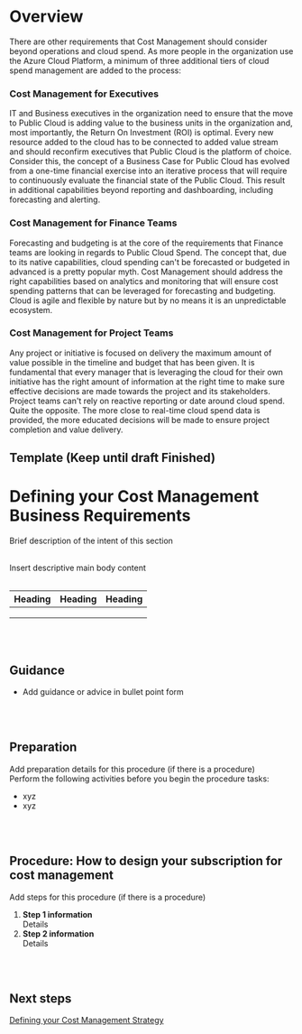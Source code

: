 # Overview 


There are other requirements that Cost Management should consider beyond operations and cloud spend. As more people in the organization use the Azure Cloud Platform, a minimum of three additional tiers of cloud spend management are added to the process: 




### Cost Management for Executives 

IT and Business executives in the organization need to ensure that the move to Public Cloud is adding value to the business units in the organization and, most importantly, the Return On Investment (ROI) is optimal. Every new resource added to the cloud has to be connected to added value stream and should reconfirm executives that Public Cloud is the platform of choice. Consider this, the concept of a Business Case for Public Cloud has evolved from a one-time financial exercise into an iterative process that will require to continuously evaluate the financial state of the Public Cloud. This result in additional capabilities beyond reporting and dashboarding, including forecasting and alerting. 

### Cost Management for Finance Teams 

Forecasting and budgeting is at the core of the requirements that Finance teams are looking in regards to Public Cloud Spend. The concept that, due to its native capabilities, cloud spending can't be forecasted or budgeted in advanced is a pretty popular myth. Cost Management should address the right capabilities based on analytics and monitoring that will ensure cost spending patterns that can be leveraged for forecasting and budgeting. Cloud is agile and flexible by nature but by no means it is an unpredictable ecosystem. 

### Cost Management for Project Teams 

Any project or initiative is focused on delivery the maximum amount of value possible in the timeline and budget that has been given. It is fundamental that every manager that is leveraging the cloud for their own initiative has the right amount of information at the right time to make sure effective decisions are made towards the project and its stakeholders. Project teams can't rely on reactive reporting or date around cloud spend. Quite the opposite. The more close to real-time cloud spend data is provided, the more educated decisions will be made to ensure project completion and value delivery. 






## Template (Keep until draft Finished)
# Defining your Cost Management Business Requirements
Brief description of the intent of this section
<br />
<br />

Insert descriptive main body content
<Table if needed>
  
|  Heading |  Heading  | Heading |
| ---- | --- | --- |
|   |   |   |
|   |   |   |
|   |   |   |

<br />
<br />

## Guidance
- Add guidance or advice in bullet point form
<br />
<br />

## Preparation
Add preparation details for this procedure (if there is a procedure)   
Perform the following activities before you begin the procedure tasks:  
- xyz
- xyz
<br />
<br />

## Procedure: How to design your subscription for cost management
Add steps for this procedure (if there is a procedure)  
1.  **Step 1 information**  
  Details  
2.   **Step 2 information**  
  Details
<br />
<br />

## Next steps
[Defining your Cost Management Strategy](1.2-Defining-your-cost-management-strategy.md)
